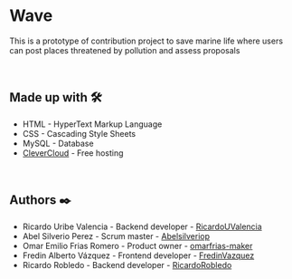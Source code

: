 # Wave
This is a prototype of contribution project to save marine life where users can post places threatened by pollution and assess proposals


<br>


## Made up with 🛠️
- HTML - HyperText Markup Language
- CSS - Cascading Style Sheets
- MySQL - Database
- [CleverCloud](https://www.clever-cloud.com/) - Free hosting


<br>


## Authors ✒️

- Ricardo Uribe Valencia - Backend developer - [RicardoUValencia](https://github.com/RicardoUValencia)
- Abel Silverio Perez - Scrum master - [Abelsilveriop](https://github.com/Abelsilveriop)
- Omar Emilio Frias Romero - Product owner - [omarfrias-maker](https://github.com/omarfrias-maker)
- Fredin Alberto Vázquez - Frontend developer - [FredinVazquez](https://github.com/FredinVazquez)
- Ricardo Robledo - Backend developer - [RicardoRobledo](https://github.com/RicardoRobledo)
